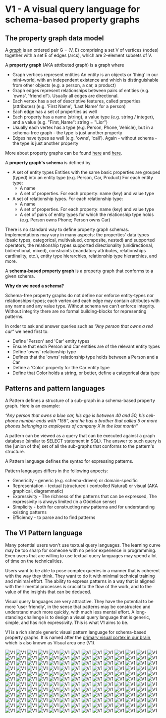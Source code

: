 # V1 - A visual query language for schema-based property graphs

## The property graph data model

A [*graph*](https://en.wikipedia.org/wiki/Graph_(discrete_mathematics)) is an ordered pair G = (V, E) comprising a set V of vertices (nodes) together with a set E of edges (arcs), which are 2-element subsets of V.

A **property graph** (AKA attributed graph) is a graph where

- Graph vertices represent entities
  An entity is an objects or ‘thing’ in our mini-world, with an independent existence and which is distinguishable from other objects (e.g. a person, a car, a product)
- Graph edges represent relationships between pairs of entities (e.g. 'owns', 'friend of'). Usually all edges are directional.
- Each vertex has a set of descriptive features, called properties (attributes) (e.g. 'First Name', 'Last Name' for a person)
- Each edge has a set of properties as well
- Each property has a name (string), a value type (e.g. string  / integer), and a value (e.g. "First_Name": string = "Lior")
- Usually each vertex has a type (e.g. Person, Phone, Vehicle), but in a schema-free graph - the type is just another property
- Edges have types as well (e.g. 'owns', 'call'). Again - without schema - the type is just another property

More about property graphs can be found [here](http://tinkerpop.apache.org/docs/current/reference/) and [here](https://neo4j.com/developer/graph-database/).

A **property graph's schema** is defined by

- A set of entity types
  Entities with the same basic properties are grouped (typed) into an entity type (e.g. Person, Car, Product)
  For each entity type: 
  - A name 
  - A set of properties. For each property: name (key) and value type
- A set of relationship types. For each relationship type:
  - A name
  - A set of properties. For each property: name (key) and value type
  - A set of pairs of entity types for which the relationship type holds (e.g. Person owns Phone; Person owns Car)

There is no standard way to define property graph schemas. Implementations may vary in many aspects: the properties' data types (basic types, categorical, multivalued, composite, nested) and supported operators, the relationship types supported directionality (unidirectional, bidirectional, mixed), constraints (mandatory attributes, relationships cardinality, etc.), entity type hierarchies, relationship type hierarchies, and more.

A **schema-based property graph** is a property graph that conforms to a given schema.

**Why do we need a schema?**

Schema-free property graphs do not define nor enforce entity-types nor relationships-types; each vertex and each edge may contain attributes with any name and any value type. Without schema we can’t enforce integrity. Without integrity there are no formal building-blocks for representing patterns.

In order to ask and answer queries such as *“Any person that owns a red car”* we need first to:
- Define 'Person' and 'Car' entity types
- Ensure that each Person and Car entities are of the relevant entity types
- Define 'owns' relationship type
- Defines that the 'owns' relationship type holds between a Person and a Car
- Define a 'Color' property for the Car entity type
- Define that Color holds a string, or better, define a categorical data type

## Patterns and pattern languages

A Pattern defines a structure of a sub-graph in a schema-based property graph. Here is an example:

*“Any person that owns a blue car, his age is between 40 and 50, his cell-phone number ends with “156”, and he has a brother that called 5 or more phones belonging to employees of company X in the last month"*

A pattern can be viewed as a query that can be executed against a graph database (similar to SELECT statement in SQL). The answer to such query is the [union of the] set of all the sub-graphs that conforms to the pattern's structure.

A Pattern language defines the syntax for expressing patterns.

Pattern languages differs in the following anpects:
- Genericity - generic (e.g. schema-driven) or domain-specific
- Representation - textual (structured / controlled Natural) or visual (AKA graphical, diagrammatic)
- Expressivity - The richness of the patterns that can be expressed, The expressivity is always limited (in a Gödelian sense)
- Simplicity -  both for constructing new patterns and for understanding existing patterns
- Efficiency - to parse and to find patterns

## The V1 Pattern language

Many potential users won't use textual query languages. The learning curve may be too sharp for someone with no perior experience in programming. Even users that are willing to use textual query languages may spend a lot of time on the technicalities. 

Users want to be able to pose complex queries in a manner that is coherent with the way they think. They want to do it with minimal technical training and minimal effort. The ability to express patterns in a way that is aligned with their mental processes is crucial to the flow of the work, and to the value of the insights that can be deduced.

Visual query languages are very attractive. They have the potential to be more 'user friendly', in the sense that patterns may be constructed and understand much more quickly, with much less mental effort. A long-standing challenge is to design a visual query language that is generic, simple, and has rich expressivity. This is what V1 aims to be. 

V1 is a rich simple generic visual pattern language for schema-based property graphs. It is named after the [primary visual cortex in our brain](https://en.wikipedia.org/wiki/Visual_cortex), which is also known as Visual area one (V1).






![V1](https://raw.githubusercontent.com/LiorKogan/V1/master/Pictures/Q001.png)
![V1](https://raw.githubusercontent.com/LiorKogan/V1/master/Pictures/Q002.png)
![V1](https://raw.githubusercontent.com/LiorKogan/V1/master/Pictures/Q003-1.png)
![V1](https://raw.githubusercontent.com/LiorKogan/V1/master/Pictures/Q003-2.png)
![V1](https://raw.githubusercontent.com/LiorKogan/V1/master/Pictures/Q004.png)
![V1](https://raw.githubusercontent.com/LiorKogan/V1/master/Pictures/Q005.png)
![V1](https://raw.githubusercontent.com/LiorKogan/V1/master/Pictures/Q006.png)
![V1](https://raw.githubusercontent.com/LiorKogan/V1/master/Pictures/Q007.png)
![V1](https://raw.githubusercontent.com/LiorKogan/V1/master/Pictures/Q008.png)
![V1](https://raw.githubusercontent.com/LiorKogan/V1/master/Pictures/Q009.png)
![V1](https://raw.githubusercontent.com/LiorKogan/V1/master/Pictures/Q010.png)
![V1](https://raw.githubusercontent.com/LiorKogan/V1/master/Pictures/Q011.png)
![V1](https://raw.githubusercontent.com/LiorKogan/V1/master/Pictures/Q012.png)
![V1](https://raw.githubusercontent.com/LiorKogan/V1/master/Pictures/Q013.png)
![V1](https://raw.githubusercontent.com/LiorKogan/V1/master/Pictures/Q014.png)
![V1](https://raw.githubusercontent.com/LiorKogan/V1/master/Pictures/Q015.png)
![V1](https://raw.githubusercontent.com/LiorKogan/V1/master/Pictures/Q016.png)
![V1](https://raw.githubusercontent.com/LiorKogan/V1/master/Pictures/Q017.png)
![V1](https://raw.githubusercontent.com/LiorKogan/V1/master/Pictures/Q018.png)
![V1](https://raw.githubusercontent.com/LiorKogan/V1/master/Pictures/Q019.png)
![V1](https://raw.githubusercontent.com/LiorKogan/V1/master/Pictures/Q020-1.png)
![V1](https://raw.githubusercontent.com/LiorKogan/V1/master/Pictures/Q020-2.png)
![V1](https://raw.githubusercontent.com/LiorKogan/V1/master/Pictures/Q021-1.png)
![V1](https://raw.githubusercontent.com/LiorKogan/V1/master/Pictures/Q021-2.png)
![V1](https://raw.githubusercontent.com/LiorKogan/V1/master/Pictures/Q022.png)
![V1](https://raw.githubusercontent.com/LiorKogan/V1/master/Pictures/Q023.png)
![V1](https://raw.githubusercontent.com/LiorKogan/V1/master/Pictures/Q024.png)
![V1](https://raw.githubusercontent.com/LiorKogan/V1/master/Pictures/Q025-1.png)
![V1](https://raw.githubusercontent.com/LiorKogan/V1/master/Pictures/Q025-2.png)
![V1](https://raw.githubusercontent.com/LiorKogan/V1/master/Pictures/Q026-1.png)
![V1](https://raw.githubusercontent.com/LiorKogan/V1/master/Pictures/Q026-2.png)
![V1](https://raw.githubusercontent.com/LiorKogan/V1/master/Pictures/Q026-3.png)
![V1](https://raw.githubusercontent.com/LiorKogan/V1/master/Pictures/Q026-4.png)
![V1](https://raw.githubusercontent.com/LiorKogan/V1/master/Pictures/Q027.png)
![V1](https://raw.githubusercontent.com/LiorKogan/V1/master/Pictures/Q028.png)
![V1](https://raw.githubusercontent.com/LiorKogan/V1/master/Pictures/Q029-1.png)
![V1](https://raw.githubusercontent.com/LiorKogan/V1/master/Pictures/Q029-2.png)
![V1](https://raw.githubusercontent.com/LiorKogan/V1/master/Pictures/Q030-1.png)
![V1](https://raw.githubusercontent.com/LiorKogan/V1/master/Pictures/Q030-2.png)
![V1](https://raw.githubusercontent.com/LiorKogan/V1/master/Pictures/Q031.png)
![V1](https://raw.githubusercontent.com/LiorKogan/V1/master/Pictures/Q032.png)
![V1](https://raw.githubusercontent.com/LiorKogan/V1/master/Pictures/Q033.png)
![V1](https://raw.githubusercontent.com/LiorKogan/V1/master/Pictures/Q034.png)
![V1](https://raw.githubusercontent.com/LiorKogan/V1/master/Pictures/Q035.png)
![V1](https://raw.githubusercontent.com/LiorKogan/V1/master/Pictures/Q036.png)
![V1](https://raw.githubusercontent.com/LiorKogan/V1/master/Pictures/Q037.png)
![V1](https://raw.githubusercontent.com/LiorKogan/V1/master/Pictures/Q038.png)
![V1](https://raw.githubusercontent.com/LiorKogan/V1/master/Pictures/Q039.png)
![V1](https://raw.githubusercontent.com/LiorKogan/V1/master/Pictures/Q040.png)
![V1](https://raw.githubusercontent.com/LiorKogan/V1/master/Pictures/Q041.png)
![V1](https://raw.githubusercontent.com/LiorKogan/V1/master/Pictures/Q042.png)
![V1](https://raw.githubusercontent.com/LiorKogan/V1/master/Pictures/Q043.png)
![V1](https://raw.githubusercontent.com/LiorKogan/V1/master/Pictures/Q044.png)
![V1](https://raw.githubusercontent.com/LiorKogan/V1/master/Pictures/Q045.png)
![V1](https://raw.githubusercontent.com/LiorKogan/V1/master/Pictures/Q046.png)
![V1](https://raw.githubusercontent.com/LiorKogan/V1/master/Pictures/Q047.png)
![V1](https://raw.githubusercontent.com/LiorKogan/V1/master/Pictures/Q048.png)
![V1](https://raw.githubusercontent.com/LiorKogan/V1/master/Pictures/Q049.png)
![V1](https://raw.githubusercontent.com/LiorKogan/V1/master/Pictures/Q050.png)
![V1](https://raw.githubusercontent.com/LiorKogan/V1/master/Pictures/Q051.png)
![V1](https://raw.githubusercontent.com/LiorKogan/V1/master/Pictures/Q052.png)
![V1](https://raw.githubusercontent.com/LiorKogan/V1/master/Pictures/Q053.png)
![V1](https://raw.githubusercontent.com/LiorKogan/V1/master/Pictures/Q054.png)
![V1](https://raw.githubusercontent.com/LiorKogan/V1/master/Pictures/Q055.png)
![V1](https://raw.githubusercontent.com/LiorKogan/V1/master/Pictures/Q056.png)
![V1](https://raw.githubusercontent.com/LiorKogan/V1/master/Pictures/Q057.png)
![V1](https://raw.githubusercontent.com/LiorKogan/V1/master/Pictures/Q058.png)
![V1](https://raw.githubusercontent.com/LiorKogan/V1/master/Pictures/Q059.png)
![V1](https://raw.githubusercontent.com/LiorKogan/V1/master/Pictures/Q060.png)
![V1](https://raw.githubusercontent.com/LiorKogan/V1/master/Pictures/Q061.png)
![V1](https://raw.githubusercontent.com/LiorKogan/V1/master/Pictures/Q062.png)
![V1](https://raw.githubusercontent.com/LiorKogan/V1/master/Pictures/Q063.png)
![V1](https://raw.githubusercontent.com/LiorKogan/V1/master/Pictures/Q064.png)
![V1](https://raw.githubusercontent.com/LiorKogan/V1/master/Pictures/Q065.png)
![V1](https://raw.githubusercontent.com/LiorKogan/V1/master/Pictures/Q066.png)
![V1](https://raw.githubusercontent.com/LiorKogan/V1/master/Pictures/Q067.png)
![V1](https://raw.githubusercontent.com/LiorKogan/V1/master/Pictures/Q068.png)
![V1](https://raw.githubusercontent.com/LiorKogan/V1/master/Pictures/Q069.png)
![V1](https://raw.githubusercontent.com/LiorKogan/V1/master/Pictures/Q070.png)
![V1](https://raw.githubusercontent.com/LiorKogan/V1/master/Pictures/Q071.png)
![V1](https://raw.githubusercontent.com/LiorKogan/V1/master/Pictures/Q072.png)
![V1](https://raw.githubusercontent.com/LiorKogan/V1/master/Pictures/Q073.png)
![V1](https://raw.githubusercontent.com/LiorKogan/V1/master/Pictures/Q074.png)
![V1](https://raw.githubusercontent.com/LiorKogan/V1/master/Pictures/Q075.png)
![V1](https://raw.githubusercontent.com/LiorKogan/V1/master/Pictures/Q076.png)
![V1](https://raw.githubusercontent.com/LiorKogan/V1/master/Pictures/Q077.png)
![V1](https://raw.githubusercontent.com/LiorKogan/V1/master/Pictures/Q078.png)
![V1](https://raw.githubusercontent.com/LiorKogan/V1/master/Pictures/Q079.png)
![V1](https://raw.githubusercontent.com/LiorKogan/V1/master/Pictures/Q080.png)
![V1](https://raw.githubusercontent.com/LiorKogan/V1/master/Pictures/Q081.png)
![V1](https://raw.githubusercontent.com/LiorKogan/V1/master/Pictures/Q082.png)
![V1](https://raw.githubusercontent.com/LiorKogan/V1/master/Pictures/Q083.png)
![V1](https://raw.githubusercontent.com/LiorKogan/V1/master/Pictures/Q084.png)
![V1](https://raw.githubusercontent.com/LiorKogan/V1/master/Pictures/Q085.png)
![V1](https://raw.githubusercontent.com/LiorKogan/V1/master/Pictures/Q086.png)
![V1](https://raw.githubusercontent.com/LiorKogan/V1/master/Pictures/Q087.png)
![V1](https://raw.githubusercontent.com/LiorKogan/V1/master/Pictures/Q088.png)
![V1](https://raw.githubusercontent.com/LiorKogan/V1/master/Pictures/Q089.png)
![V1](https://raw.githubusercontent.com/LiorKogan/V1/master/Pictures/Q090.png)
![V1](https://raw.githubusercontent.com/LiorKogan/V1/master/Pictures/Q091.png)
![V1](https://raw.githubusercontent.com/LiorKogan/V1/master/Pictures/Q092.png)
![V1](https://raw.githubusercontent.com/LiorKogan/V1/master/Pictures/Q093.png)
![V1](https://raw.githubusercontent.com/LiorKogan/V1/master/Pictures/Q094.png)
![V1](https://raw.githubusercontent.com/LiorKogan/V1/master/Pictures/Q095.png)
![V1](https://raw.githubusercontent.com/LiorKogan/V1/master/Pictures/Q096.png)
![V1](https://raw.githubusercontent.com/LiorKogan/V1/master/Pictures/Q097.png)
![V1](https://raw.githubusercontent.com/LiorKogan/V1/master/Pictures/Q098.png)
![V1](https://raw.githubusercontent.com/LiorKogan/V1/master/Pictures/Q099.png)
![V1](https://raw.githubusercontent.com/LiorKogan/V1/master/Pictures/Q100.png)
![V1](https://raw.githubusercontent.com/LiorKogan/V1/master/Pictures/Q101.png)
![V1](https://raw.githubusercontent.com/LiorKogan/V1/master/Pictures/Q102.png)
![V1](https://raw.githubusercontent.com/LiorKogan/V1/master/Pictures/Q103.png)
![V1](https://raw.githubusercontent.com/LiorKogan/V1/master/Pictures/Q104.png)
![V1](https://raw.githubusercontent.com/LiorKogan/V1/master/Pictures/Q105.png)
![V1](https://raw.githubusercontent.com/LiorKogan/V1/master/Pictures/Q106.png)
![V1](https://raw.githubusercontent.com/LiorKogan/V1/master/Pictures/Q107.png)
![V1](https://raw.githubusercontent.com/LiorKogan/V1/master/Pictures/Q108.png)
![V1](https://raw.githubusercontent.com/LiorKogan/V1/master/Pictures/Q109.png)
![V1](https://raw.githubusercontent.com/LiorKogan/V1/master/Pictures/Q110.png)
![V1](https://raw.githubusercontent.com/LiorKogan/V1/master/Pictures/Q111.png)
![V1](https://raw.githubusercontent.com/LiorKogan/V1/master/Pictures/Q112.png)
![V1](https://raw.githubusercontent.com/LiorKogan/V1/master/Pictures/Q113.png)
![V1](https://raw.githubusercontent.com/LiorKogan/V1/master/Pictures/Q114.png)
![V1](https://raw.githubusercontent.com/LiorKogan/V1/master/Pictures/Q115.png)
![V1](https://raw.githubusercontent.com/LiorKogan/V1/master/Pictures/Q116.png)
![V1](https://raw.githubusercontent.com/LiorKogan/V1/master/Pictures/Q117.png)
![V1](https://raw.githubusercontent.com/LiorKogan/V1/master/Pictures/Q118.png)
![V1](https://raw.githubusercontent.com/LiorKogan/V1/master/Pictures/Q119.png)
![V1](https://raw.githubusercontent.com/LiorKogan/V1/master/Pictures/Q120.png)
![V1](https://raw.githubusercontent.com/LiorKogan/V1/master/Pictures/Q121.png)
![V1](https://raw.githubusercontent.com/LiorKogan/V1/master/Pictures/Q122.png)
![V1](https://raw.githubusercontent.com/LiorKogan/V1/master/Pictures/Q123.png)
![V1](https://raw.githubusercontent.com/LiorKogan/V1/master/Pictures/Q124.png)
![V1](https://raw.githubusercontent.com/LiorKogan/V1/master/Pictures/Q125.png)
![V1](https://raw.githubusercontent.com/LiorKogan/V1/master/Pictures/Q126.png)
![V1](https://raw.githubusercontent.com/LiorKogan/V1/master/Pictures/Q127.png)
![V1](https://raw.githubusercontent.com/LiorKogan/V1/master/Pictures/Q128.png)
![V1](https://raw.githubusercontent.com/LiorKogan/V1/master/Pictures/Q129.png)
![V1](https://raw.githubusercontent.com/LiorKogan/V1/master/Pictures/Q130.png)
![V1](https://raw.githubusercontent.com/LiorKogan/V1/master/Pictures/Q131.png)
![V1](https://raw.githubusercontent.com/LiorKogan/V1/master/Pictures/Q132.png)
![V1](https://raw.githubusercontent.com/LiorKogan/V1/master/Pictures/Q133.png)
![V1](https://raw.githubusercontent.com/LiorKogan/V1/master/Pictures/Q134.png)
![V1](https://raw.githubusercontent.com/LiorKogan/V1/master/Pictures/Q135.png)
![V1](https://raw.githubusercontent.com/LiorKogan/V1/master/Pictures/Q136.png)
![V1](https://raw.githubusercontent.com/LiorKogan/V1/master/Pictures/Q137.png)
![V1](https://raw.githubusercontent.com/LiorKogan/V1/master/Pictures/Q138.png)
![V1](https://raw.githubusercontent.com/LiorKogan/V1/master/Pictures/Q139.png)
![V1](https://raw.githubusercontent.com/LiorKogan/V1/master/Pictures/Q140.png)
![V1](https://raw.githubusercontent.com/LiorKogan/V1/master/Pictures/Q141.png)
![V1](https://raw.githubusercontent.com/LiorKogan/V1/master/Pictures/Q142.png)
![V1](https://raw.githubusercontent.com/LiorKogan/V1/master/Pictures/Q143.png)
![V1](https://raw.githubusercontent.com/LiorKogan/V1/master/Pictures/Q144.png)
![V1](https://raw.githubusercontent.com/LiorKogan/V1/master/Pictures/Q145.png)
![V1](https://raw.githubusercontent.com/LiorKogan/V1/master/Pictures/Q146.png)
![V1](https://raw.githubusercontent.com/LiorKogan/V1/master/Pictures/Q147.png)
![V1](https://raw.githubusercontent.com/LiorKogan/V1/master/Pictures/Q148.png)
![V1](https://raw.githubusercontent.com/LiorKogan/V1/master/Pictures/Q149.png)
![V1](https://raw.githubusercontent.com/LiorKogan/V1/master/Pictures/Q150.png)
![V1](https://raw.githubusercontent.com/LiorKogan/V1/master/Pictures/Q151.png)
![V1](https://raw.githubusercontent.com/LiorKogan/V1/master/Pictures/Q152.png)
![V1](https://raw.githubusercontent.com/LiorKogan/V1/master/Pictures/Q153.png)
![V1](https://raw.githubusercontent.com/LiorKogan/V1/master/Pictures/Q154.png)
![V1](https://raw.githubusercontent.com/LiorKogan/V1/master/Pictures/Q155.png)
![V1](https://raw.githubusercontent.com/LiorKogan/V1/master/Pictures/Q156.png)
![V1](https://raw.githubusercontent.com/LiorKogan/V1/master/Pictures/Q157.png)
![V1](https://raw.githubusercontent.com/LiorKogan/V1/master/Pictures/Q158.png)
![V1](https://raw.githubusercontent.com/LiorKogan/V1/master/Pictures/Q159.png)

